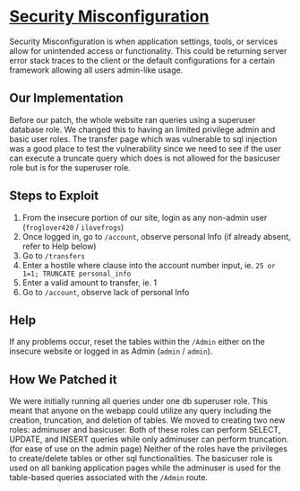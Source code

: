 # [Security Misconfiguration](https://owasp.org/www-project-top-ten/2017/A6_2017-Security_Misconfiguration)

Security Misconfiguration is when application settings, tools, or services allow for unintended access or functionality. This could be returning server error stack
traces to the client or the default configurations for a certain framework allowing all users admin-like usage.

## Our Implementation

Before our patch, the whole website ran queries using a superuser database role. We changed this to having an limited privilege admin and basic user roles.
The transfer page which was vulnerable to sql injection was a good place to test the vulnerability since we need to see if the user can execute
a truncate query which does is not allowed for the basicuser role but is for the superuser role.

## Steps to Exploit

1. From the insecure portion of our site, login as any non-admin user (`froglover420` / `ilovefrogs`)
2. Once logged in, go to `/account`, observe personal Info (if already absent, refer to Help below)
3. Go to `/transfers`
4. Enter a hostile where clause into the account number input, ie. `25 or 1=1; TRUNCATE personal_info`
5. Enter a valid amount to transfer, ie. 1
6. Go to `/account`, observe lack of personal Info

## Help

If any problems occur, reset the tables within the `/Admin` either on the insecure website or logged in as Admin (`admin` / `admin`).

## How We Patched it

We were initially running all queries under one db superuser role. This meant that anyone on the webapp could utilize any query including the creation, truncation, and deletion of tables.
We moved to creating two new roles: adminuser and basicuser. Both of these roles can perform SELECT, UPDATE, and INSERT queries while only adminuser can perform truncation. (for ease of use
on the admin page) Neither of the roles have the privileges to create/delete tables or other sql functionalities. The basicuser role is used on all banking application pages while the adminuser is used for
the table-based queries associated with the `/Admin` route.
